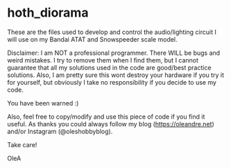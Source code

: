 # hoth_diorama

These are the files used to develop and control the audio/lighting circuit I will use on my Bandai ATAT and Snowspeeder scale model.

Disclaimer: 
I am NOT a professional programmer. There WILL be bugs and weird mistakes. I try to remove them when I find them, but I cannot guarantee that all my solutions used in the code are good/best practice solutions. Also, I am pretty sure this wont destroy your hardware if you try it for yourself, but obviously I take no responsibility if you decide to use my code. 

You have been warned :) 

Also, feel free to copy/modify and use this piece of code if you find it useful. As thanks you could always follow my blog (https://oleandre.net) and/or Instagram (@oleshobbyblog). 

Take care!

OleA
